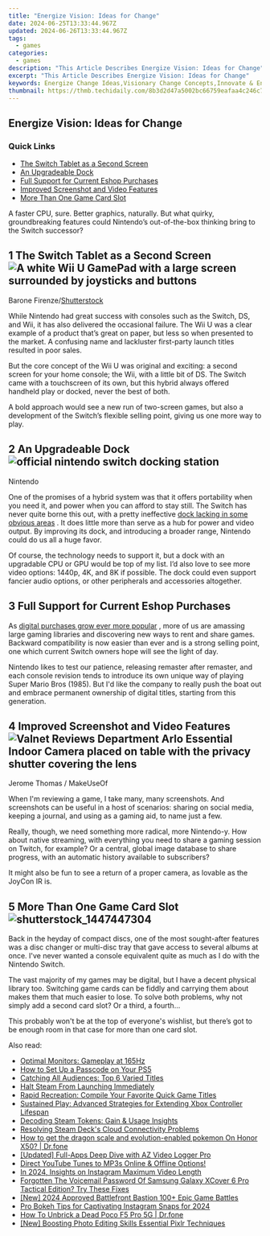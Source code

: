 ```yaml
---
title: "Energize Vision: Ideas for Change"
date: 2024-06-25T13:33:44.967Z
updated: 2024-06-26T13:33:44.967Z
tags:
  - games
categories:
  - games
description: "This Article Describes Energize Vision: Ideas for Change"
excerpt: "This Article Describes Energize Vision: Ideas for Change"
keywords: Energize Change Ideas,Visionary Change Concepts,Innovate & Energize Thoughts,Dynamic Vision Transformations,Ideas for Energy Shift,Revitalizing Vision Plans,Sparking New Ideas Change
thumbnail: https://thmb.techidaily.com/8b3d2d47a5002bc66759eafaa4c246c7aaef6efd4d358641ba5470b5ab5b74e3.jpg
---
```


## Energize Vision: Ideas for Change

### Quick Links

* [The Switch Tablet as a Second Screen](#the-switch-tablet-as-a-second-screen)
* [An Upgradeable Dock](#an-upgradeable-dock)
* [Full Support for Current Eshop Purchases](#full-support-for-current-eshop-purchases)
* [Improved Screenshot and Video Features](#improved-screenshot-and-video-features)
* [More Than One Game Card Slot](#more-than-one-game-card-slot)

 A faster CPU, sure. Better graphics, naturally. But what quirky, groundbreaking features could Nintendo’s out-of-the-box thinking bring to the Switch successor?

## 1 The Switch Tablet as a Second Screen ![A white Wii U GamePad with a large screen surrounded by joysticks and buttons](https://static1.makeuseofimages.com/wordpress/wp-content/uploads/2024/05/shutterstock_79169617.jpg)

 Barone Firenze/[Shutterstock](https://www.shutterstock.com/image-photo/los-angeles-june-7-nintendo-showing-79169617)

 While Nintendo had great success with consoles such as the Switch, DS, and Wii, it has also delivered the occasional failure. The Wii U was a clear example of a product that’s great on paper, but less so when presented to the market. A confusing name and lackluster first-party launch titles resulted in poor sales.

 But the core concept of the Wii U was original and exciting: a second screen for your home console; the Wii, with a little bit of DS. The Switch came with a touchscreen of its own, but this hybrid always offered handheld play or docked, never the best of both.

 A bold approach would see a new run of two-screen games, but also a development of the Switch’s flexible selling point, giving us one more way to play.

## 2 An Upgradeable Dock ![official nintendo switch docking station](https://static1.makeuseofimages.com/wordpress/wp-content/uploads/2024/01/official-nintendo-switch-docking-station.png)

Nintendo

 One of the promises of a hybrid system was that it offers portability when you need it, and power when you can afford to stay still. The Switch has never quite borne this out, with a pretty ineffective [dock lacking in some obvious areas](https://www.makeuseof.com/the-nintendo-switch-dock-desperately-needs-an-upgrade-reasons-why/) . It does little more than serve as a hub for power and video output. By improving its dock, and introducing a broader range, Nintendo could do us all a huge favor.

 Of course, the technology needs to support it, but a dock with an upgradable CPU or GPU would be top of my list. I’d also love to see more video options: 1440p, 4K, and 8K if possible. The dock could even support fancier audio options, or other peripherals and accessories altogether.

## 3 Full Support for Current Eshop Purchases

 As [digital purchases grow ever more popular](https://www.makeuseof.com/physical-games-vs-digital-games-best-to-buy/) , more of us are amassing large gaming libraries and discovering new ways to rent and share games. Backward compatibility is now easier than ever and is a strong selling point, one which current Switch owners hope will see the light of day.

 Nintendo likes to test our patience, releasing remaster after remaster, and each console revision tends to introduce its own unique way of playing Super Mario Bros (1985). But I'd like the company to really push the boat out and embrace permanent ownership of digital titles, starting from this generation.

## 4 Improved Screenshot and Video Features ![Valnet Reviews Department Arlo Essential Indoor Camera placed on table with the privacy shutter covering the lens](https://static1.makeuseofimages.com/wordpress/wp-content/uploads/wm/2024/05/arlo-essential-indoor-camera-placed-on-table-with-the-privacy-shutter-covering-the-lensjpg_53529842952_o.jpg)

 Jerome Thomas / MakeUseOf

 When I'm reviewing a game, I take many, many screenshots. And screenshots can be useful in a host of scenarios: sharing on social media, keeping a journal, and using as a gaming aid, to name just a few.

 Really, though, we need something more radical, more Nintendo-y. How about native streaming, with everything you need to share a gaming session on Twitch, for example? Or a central, global image database to share progress, with an automatic history available to subscribers?

 It might also be fun to see a return of a proper camera, as lovable as the JoyCon IR is.

## 5 More Than One Game Card Slot ![shutterstock_1447447304](https://static1.makeuseofimages.com/wordpress/wp-content/uploads/2024/05/shutterstock_1447447304.jpg)

 Back in the heyday of compact discs, one of the most sought-after features was a disc changer or multi-disc tray that gave access to several albums at once. I've never wanted a console equivalent quite as much as I do with the Nintendo Switch.

 The vast majority of my games may be digital, but I have a decent physical library too. Switching game cards can be fiddly and carrying them about makes them that much easier to lose. To solve both problems, why not simply add a second card slot? Or a third, a fourth...

 This probably won't be at the top of everyone's wishlist, but there’s got to be enough room in that case for more than one card slot.


<ins class="adsbygoogle"
     style="display:block"
     data-ad-format="autorelaxed"
     data-ad-client="ca-pub-7571918770474297"
     data-ad-slot="1223367746"></ins>



<ins class="adsbygoogle"
     style="display:block"
     data-ad-client="ca-pub-7571918770474297"
     data-ad-slot="8358498916"
     data-ad-format="auto"
     data-full-width-responsive="true"></ins>

<span class="atpl-alsoreadstyle">Also read:</span>
<div><ul>
<li><a href="https://games-able.techidaily.com/optimal-monitors-gameplay-at-165hz/"><u>Optimal Monitors: Gameplay at 165Hz</u></a></li>
<li><a href="https://games-able.techidaily.com/how-to-set-up-a-passcode-on-your-ps5/"><u>How to Set Up a Passcode on Your PS5</u></a></li>
<li><a href="https://games-able.techidaily.com/catching-all-audiences-top-6-varied-titles/"><u>Catching All Audiences: Top 6 Varied Titles</u></a></li>
<li><a href="https://games-able.techidaily.com/halt-steam-from-launching-immediately/"><u>Halt Steam From Launching Immediately</u></a></li>
<li><a href="https://games-able.techidaily.com/rapid-recreation-compile-your-favorite-quick-game-titles/"><u>Rapid Recreation: Compile Your Favorite Quick Game Titles</u></a></li>
<li><a href="https://games-able.techidaily.com/sustained-play-advanced-strategies-for-extending-xbox-controller-lifespan/"><u>Sustained Play: Advanced Strategies for Extending Xbox Controller Lifespan</u></a></li>
<li><a href="https://games-able.techidaily.com/decoding-steam-tokens-gain-and-usage-insights/"><u>Decoding Steam Tokens: Gain & Usage Insights</u></a></li>
<li><a href="https://games-able.techidaily.com/resolving-steam-decks-cloud-connectivity-problems/"><u>Resolving Steam Deck's Cloud Connectivity Problems</u></a></li>
<li><a href="https://pokemon-go-android.techidaily.com/how-to-get-the-dragon-scale-and-evolution-enabled-pokemon-on-honor-x50-drfone-by-drfone-virtual-android/"><u>How to get the dragon scale and evolution-enabled pokemon On Honor X50? | Dr.fone</u></a></li>
<li><a href="https://screen-recording.techidaily.com/updated-full-apps-deep-dive-with-az-video-logger-pro/"><u>[Updated] Full-Apps Deep Dive with AZ Video Logger Pro</u></a></li>
<li><a href="https://youtube-clips.techidaily.com/1716465650900-direct-youtube-tunes-to-mp3s-online-and-offline-options/"><u>Direct YouTube Tunes to MP3s  Online & Offline Options!</u></a></li>
<li><a href="https://instagram-video-recordings.techidaily.com/in-2024-insights-on-instagram-maximum-video-length/"><u>In 2024, Insights on Instagram  Maximum Video Length</u></a></li>
<li><a href="https://android-unlock.techidaily.com/forgotten-the-voicemail-password-of-samsung-galaxy-xcover-6-pro-tactical-edition-try-these-fixes-by-drfone-android/"><u>Forgotten The Voicemail Password Of Samsung Galaxy XCover 6 Pro Tactical Edition? Try These Fixes</u></a></li>
<li><a href="https://youtube-web.techidaily.com/024-approved-battlefront-bastion-100plus-epic-game-battles/"><u>[New] 2024 Approved  Battlefront Bastion  100+ Epic Game Battles</u></a></li>
<li><a href="https://instagram-video-files.techidaily.com/pro-bokeh-tips-for-captivating-instagram-snaps-for-2024/"><u>Pro Bokeh Tips for Captivating Instagram Snaps for 2024</u></a></li>
<li><a href="https://fix-guide.techidaily.com/how-to-unbrick-a-dead-poco-f5-pro-5g-drfone-by-drfone-fix-android-problems-fix-android-problems/"><u>How To Unbrick a Dead Poco F5 Pro 5G | Dr.fone</u></a></li>
<li><a href="https://extra-tips.techidaily.com/new-boosting-photo-editing-skills-essential-pixlr-techniques/"><u>[New] Boosting Photo Editing Skills  Essential Pixlr Techniques</u></a></li>
</ul></div>
